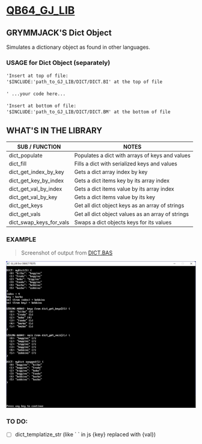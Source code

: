 # [QB64_GJ_LIB](../README.md)
## GRYMMJACK'S Dict Object

Simulates a dictionary object as found in other languages.

### USAGE for Dict Object (separately)
```basic
'Insert at top of file:
'$INCLUDE:'path_to_GJ_LIB/DICT/DICT.BI' at the top of file

' ...your code here...

'Insert at bottom of file: 
'$INCLUDE:'path_to_GJ_LIB/DICT/DICT.BM' at the bottom of file
```



## WHAT'S IN THE LIBRARY
| SUB / FUNCTION | NOTES |
|----------------|-------|
| dict_populate            | Populates a dict with arrays of keys and values
| dict_fill                | Fills a dict with serialized keys and values
| dict_get_index_by_key    | Gets a dict array index by key
| dict_get_key_by_index    | Gets a dict items key by its array index
| dict_get_val_by_index    | Gets a dict items value by its array index
| dict_get_val_by_key      | Gets a dict items value by its key
| dict_get_keys            | Get all dict object keys as an array of strings
| dict_get_vals            | Get all dict object values as an array of strings
| dict_swap_keys_for_vals  | Swaps a dict objects keys for its values

### EXAMPLE 
> Screenshot of output from [DICT.BAS](DICT.BAS)

![Example output from [DICT.BAS](DICT.BAS)](DICT.png)

### TO DO:
- [ ] dict_templatize_str (like \` \` in js {key} replaced with {val})